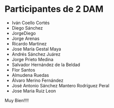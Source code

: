 # Participantes de 2 DAM

- Iván Coello Cortés
- Diego Sánchez
- JorgeDiego
- Jorge Arenas
- Ricardo Martinez
- Jose María Gestal Maya
- Andrés Sánchez Juárez
- Jorge Prieto Medina
- Salvador Hernández de la Beldad
- Flor Santos
- Almudena Ruedas
- Álvaro Merino Fernández
- José Antonio Sánchez Mantero Rodríguez Peral
- Jose Maria Ruiz Leon

Muy Bien!!!!

